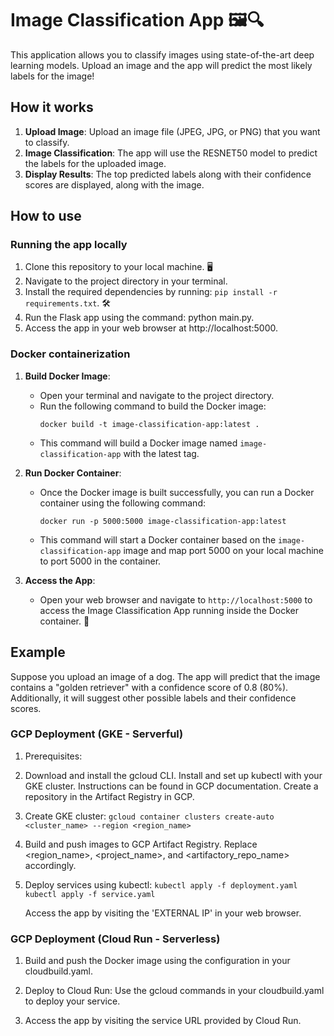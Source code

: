 # Image Classification App 🖼️🔍

This application allows you to classify images using state-of-the-art deep learning models. Upload an image and the app will predict the most likely labels for the image!

## How it works

1. **Upload Image**: Upload an image file (JPEG, JPG, or PNG) that you want to classify.
2. **Image Classification**: The app will use the RESNET50 model to predict the labels for the uploaded image.
3. **Display Results**: The top predicted labels along with their confidence scores are displayed, along with the image.

## How to use

### Running the app locally

1. Clone this repository to your local machine. 🖥️
2. Navigate to the project directory in your terminal.
3. Install the required dependencies by running: `pip install -r requirements.txt`. 🛠️
4. Run the Flask app using the command: python main.py.
5. Access the app in your web browser at http://localhost:5000.

### Docker containerization

1. **Build Docker Image**:
   - Open your terminal and navigate to the project directory.
   - Run the following command to build the Docker image:
     ```
     docker build -t image-classification-app:latest .
     ```
   - This command will build a Docker image named `image-classification-app` with the latest tag.

2. **Run Docker Container**:
   - Once the Docker image is built successfully, you can run a Docker container using the following command:
     ```
     docker run -p 5000:5000 image-classification-app:latest
     ```
   - This command will start a Docker container based on the `image-classification-app` image and map port 5000 on your local machine to port 5000 in the container.

3. **Access the App**:
   - Open your web browser and navigate to `http://localhost:5000` to access the Image Classification App running inside the Docker container. 🚢

## Example

Suppose you upload an image of a dog. The app will predict that the image contains a "golden retriever" with a confidence score of 0.8 (80%). Additionally, it will suggest other possible labels and their confidence scores.

### GCP Deployment (GKE - Serverful)

1. Prerequisites:

2. Download and install the gcloud CLI.
Install and set up kubectl with your GKE cluster. Instructions can be found in GCP documentation.
Create a repository in the Artifact Registry in GCP.

3. Create GKE cluster:
   ```gcloud container clusters create-auto <cluster_name> --region <region_name>```

4. Build and push images to GCP Artifact Registry. Replace <region_name>, <project_name>, and <artifactory_repo_name> accordingly.

5. Deploy services using kubectl:
   ```kubectl apply -f deployment.yaml```
   ```kubectl apply -f service.yaml```
   
   Access the app by visiting the 'EXTERNAL IP' in your web browser.

### GCP Deployment (Cloud Run - Serverless)

1. Build and push the Docker image using the configuration in your cloudbuild.yaml.

2. Deploy to Cloud Run: Use the gcloud commands in your cloudbuild.yaml to deploy your service.
   
3. Access the app by visiting the service URL provided by Cloud Run.

